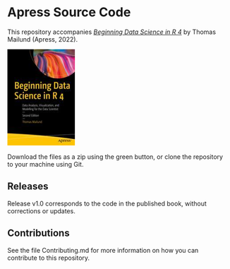 # Apress Source Code

This repository accompanies [*Beginning Data Science in R 4*](https://link.springer.com/book/10.1007/8155-0) by Thomas Mailund (Apress, 2022).

[comment]: #cover
![Cover image](978-1-4842-8154-3.jpg)

Download the files as a zip using the green button, or clone the repository to your machine using Git.

## Releases

Release v1.0 corresponds to the code in the published book, without corrections or updates.

## Contributions

See the file Contributing.md for more information on how you can contribute to this repository.